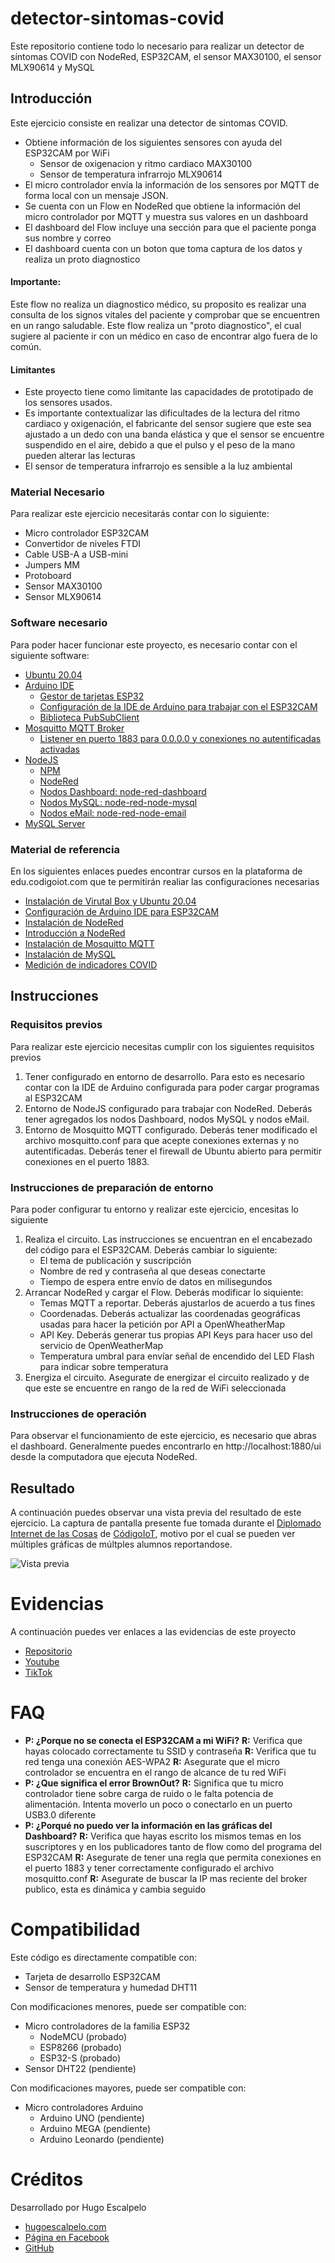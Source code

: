 # detector-sintomas-covid
Este repositorio contiene todo lo necesario para realizar un detector de síntomas COVID con NodeRed, ESP32CAM, el sensor MAX30100, el sensor MLX90614 y MySQL

## Introducción
Este ejercicio consiste en realizar una detector de sintomas COVID.

- Obtiene información de los siguientes sensores con ayuda del ESP32CAM por WiFi
    - Sensor de oxigenacion y ritmo cardiaco MAX30100
    - Sensor de temperatura infrarrojo MLX90614
- El micro controlador envía la información de los sensores por MQTT de forma local con un mensaje JSON.
- Se cuenta con un Flow en NodeRed que obtiene la información del micro controlador por MQTT y muestra sus valores en un dashboard
- El dashboard del Flow incluye una sección para que el paciente ponga sus nombre y correo
- El dashboard cuenta con un boton que toma captura de los datos y realiza un proto diagnostico

#### Importante:

Este flow no realiza un diagnostico médico, su proposito es realizar una consulta de los signos vitales del paciente y comprobar que se encuentren en un rango saludable. Este flow realiza un "proto diagnostico", el cual sugiere al paciente ir con un médico en caso de encontrar algo fuera de lo común.

#### Limitantes

- Este proyecto tiene como limitante las capacidades de prototipado de los sensores usados. 
- Es importante contextualizar las dificultades de la lectura del ritmo cardiaco y oxigenación, el fabricante del sensor sugiere que este sea ajustado a un dedo con una banda elástica y que el sensor se encuentre suspendido en el aire, debido a que el pulso y el peso de la mano pueden alterar las lecturas
- El sensor de temperatura infrarrojo es sensible a la luz ambiental


### Material Necesario

Para realizar este ejercicio necesitarás contar con lo siguiente:

- Micro controlador ESP32CAM
- Convertidor de niveles FTDI
- Cable USB-A a USB-mini
- Jumpers MM
- Protoboard
- Sensor MAX30100
- Sensor MLX90614

### Software necesario

Para poder hacer funcionar este proyecto, es necesario contar con el siguiente software:
- [Ubuntu 20.04](https://releases.ubuntu.com/20.04/)
- [Arduino IDE](https://www.arduino.cc/en/software)
    - [Gestor de tarjetas ESP32](https://github.com/iotechbugs/esp32-arduino/blob/master/docs/arduino-ide/boards_manager.md)
    - [Configuración de la IDE de Arduino para trabajar con el ESP32CAM](https://github.com/iotechbugs/esp32-arduino)
    - [Biblioteca PubSubClient](https://github.com/knolleary/pubsubclient)
- [Mosquitto MQTT Broker](https://mosquitto.org/download/)
    - [Listener en puerto 1883 para 0.0.0.0 y conexiones no autentificadas activadas](https://mosquitto.org/man/mosquitto-conf-5.html)
- [NodeJS](https://nodejs.org/es/)
    - [NPM](https://www.npmjs.com/)
    - [NodeRed](https://nodered.org/docs/getting-started/local)
    - [Nodos Dashboard: node-red-dashboard](https://flows.nodered.org/node/node-red-dashboard)
    - [Nodos MySQL: node-red-node-mysql](https://flows.nodered.org/node/node-red-node-mysql)
    - [Nodos eMail: node-red-node-email](https://flows.nodered.org/node/node-red-node-email)
- [MySQL Server](https://dev.mysql.com/doc/mysql-getting-started/en/)

### Material de referencia

En los siguientes enlaces puedes encontrar cursos en la plataforma de edu.codigoiot.com que te permitirán realiar las configuraciones necesarias

- [Instalación de Virutal Box y Ubuntu 20.04](https://edu.codigoiot.com/course/view.php?id=812)
- [Configuración de Arduino IDE para ESP32CAM](https://edu.codigoiot.com/course/view.php?id=850)
- [Instalación de NodeRed](https://edu.codigoiot.com/course/view.php?id=817)
- [Introducción a NodeRed](https://edu.codigoiot.com/course/view.php?id=278)
- [Instalación de Mosquitto MQTT](https://edu.codigoiot.com/course/view.php?id=818)
- [Instalación de MySQL](https://edu.codigoiot.com/course/view.php?id=294)
- [Medición de indicadores COVID](https://edu.codigoiot.com/course/view.php?id=805)

## Instrucciones

### Requisitos previos
Para realizar este ejercicio necesitas cumplir con los siguientes requisitos previos

1. Tener configurado en entorno de desarrollo. Para esto es necesario contar con la IDE de Arduino configurada para poder cargar programas al ESP32CAM
2. Entorno de NodeJS configurado para trabajar con NodeRed. Deberás tener agregados los nodos Dashboard, nodos MySQL y nodos eMail.
3. Entorno de Mosquitto MQTT configurado. Deberás tener modificado el archivo mosquitto.conf para que acepte conexiones externas y no autentificadas. Deberás tener el firewall de Ubuntu abierto para permitir conexiones en el puerto 1883.

### Instrucciones de preparación de entorno
Para poder configurar tu entorno y realizar este ejercicio, encesitas lo siguiente

1. Realiza el circuito. Las instrucciones se encuentran en el encabezado del código para el ESP32CAM. Deberás cambiar lo siguiente:
    - El tema de publicación y suscripción
    - Nombre de red y contraseña al que deseas conectarte
    - Tiempo de espera entre envío de datos en milisegundos
2. Arrancar NodeRed y cargar el Flow. Deberás modificar lo siquiente:
    - Temas MQTT a reportar. Deberás ajustarlos de acuerdo a tus fines
    - Coordenadas. Deberás actualizar las coordenadas geográficas usadas para hacer la petición por API a OpenWheatherMap
    - API Key. Deberás generar tus propias API Keys para hacer uso del servicio de OpenWeatherMap
    - Temperatura umbral para envíar señal de encendido del LED Flash para indicar sobre temperatura
3. Energiza el circuito. Asegurate de energizar el circuito realizado y de que este se encuentre en rango de la red de WiFi seleccionada

### Instrucciones de operación

Para observar el funcionamiento de este ejercicio, es necesario que abras el dashboard. Generalmente puedes encontrarlo en http://localhost:1880/ui desde la computadora que ejecuta NodeRed.

## Resultado

A continuación puedes observar una vista previa del resultado de este ejercicio. La captura de pantalla presente fue tomada durante el [Diplomado Internet de las Cosas](https://www.codigoiot.com/curso/seminario-iot-de-samsung-innovation-campus/) de [CódigoIoT](https://www.codigoiot.com), motivo por el cual se pueden ver múltiples gráficas de múltples alumnos reportandose.

![Vista previa](https://github.com/hugoescalpelo/esp32cam-dht11-g7/blob/main/Dashboard%20estacion%20climatica%20API%20y%20Sensores.png?raw=true)

# Evidencias
A continuación puedes ver enlaces a las evidencias de este proyecto

- [Repositorio](https://github.com/hugoescalpelo/esp32cam-dht11-g7)
- [Youtube](https://youtu.be/q8GJ5GMVQMY)
- [TikTok](https://www.tiktok.com/@hugoescalpelo/video/7135200073343896837)



# FAQ

- **P: ¿Porque no se conecta el ESP32CAM a mi WiFi?**
    **R:** Verifica que hayas colocado correctamente tu SSID y contraseña
    **R:** Verifica que tu red tenga una conexión AES-WPA2
    **R:** Asegurate que el micro controlador se encuentra en el rango de alcance de tu red WiFi
- **P: ¿Que significa el error BrownOut?**
    **R:** Significa que tu micro controlador tiene sobre carga de ruido o le falta potencia de alimentación. Intenta moverlo un poco o conectarlo en un puerto USB3.0 diferente
- **P: ¿Porqué no puedo ver la información en las gráficas del Dashboard?**
    **R:** Verifica que hayas escrito los mismos temas en los suscriptores y en los publicadores tanto de flow como del programa del ESP32CAM
    **R:** Asegurate de tener una regla que permita conexiones en el puerto 1883 y tener correctamente configurado el archivo mosquitto.conf
    **R:** Asegurate de buscar la IP mas reciente del broker publico, esta es dinámica y cambia seguido

# Compatibilidad

Este código es directamente compatible con:
- Tarjeta de desarrollo ESP32CAM
- Sensor de temperatura y humedad DHT11

Con modificaciones menores, puede ser compatible con:
- Micro controladores de la familia ESP32
    - NodeMCU (probado)
    - ESP8266 (probado)
    - ESP32-S (probado)
- Sensor DHT22 (pendiente)

Con modificaciones mayores, puede ser compatible con:
- Micro controladores Arduino
    - Arduino UNO (pendiente)
    - Arduino MEGA (pendiente)
    - Arduino Leonardo (pendiente)

# Créditos

Desarrollado por Hugo Escalpelo
- [hugoescalpelo.com](https://hugoescalpelo.com/)
- [Página en Facebook](https://www.facebook.com/Hugo-Escalpelo-Profesional-337708683840136)
- [GitHub](https://github.com/hugoescalpelo)